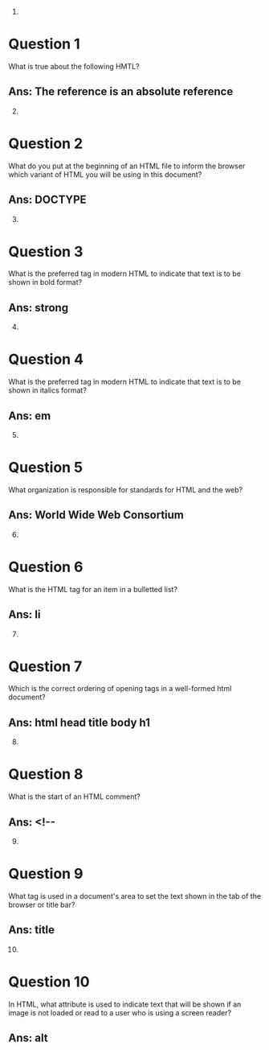1.
# Question 1
What is true about the following HMTL?
## Ans: The reference is an absolute reference

2.
# Question 2
What do you put at the beginning of an HTML file to inform the browser which variant of HTML you will be using in this document?
## Ans: DOCTYPE

3.
# Question 3
What is the preferred tag in modern HTML to indicate that text is to be shown in bold format?
## Ans: strong

4.
# Question 4
What is the preferred tag in modern HTML to indicate that text is to be shown in italics format?
## Ans: em

5.
# Question 5
What organization is responsible for standards for HTML and the web?
## Ans: World Wide Web Consortium

6.
# Question 6
What is the HTML tag for an item in a bulletted list?
## Ans: li

7.
# Question 7
Which is the correct ordering of opening tags in a well-formed html document?
## Ans: html head title body h1

8.
# Question 8
What is the start of an HTML comment?
## Ans: <!--

9.
# Question 9
What tag is used in a document's <head> area to set the text shown in the tab of the browser or title bar?
## Ans: title

10.
# Question 10
In HTML, what attribute is used to indicate text that will be shown if an image is not loaded or read to a user who is using a screen reader?
## Ans: alt